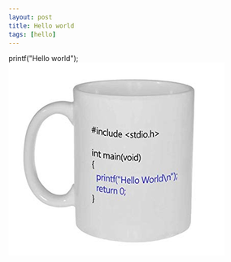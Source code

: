 ```yaml
---
layout: post
title: Hello world
tags: [hello]
---
```


printf("Hello world");
![mug](/img/helo-world-mug.jpg)
